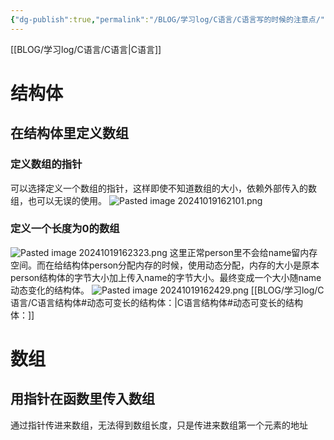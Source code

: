 ```yaml
---
{"dg-publish":true,"permalink":"/BLOG/学习log/C语言/C语言写的时候的注意点/"}
---
```


[[BLOG/学习log/C语言/C语言\|C语言]]
# 结构体
## 在结构体里定义数组
### 定义数组的指针
可以选择定义一个数组的指针，这样即使不知道数组的大小，依赖外部传入的数组，也可以无误的使用。
![Pasted image 20241019162101.png](/img/user/BLOG/%E5%AD%A6%E4%B9%A0log/Pasted%20image%2020241019162101.png)

### 定义一个长度为0的数组
![Pasted image 20241019162323.png](/img/user/BLOG/%E5%AD%A6%E4%B9%A0log/Pasted%20image%2020241019162323.png)
这里正常person里不会给name留内存空间。而在给结构体person分配内存的时候，使用动态分配，内存的大小是原本person结构体的字节大小加上传入name的字节大小。最终变成一个大小随name动态变化的结构体。
![Pasted image 20241019162429.png](/img/user/BLOG/%E5%AD%A6%E4%B9%A0log/Pasted%20image%2020241019162429.png)
[[BLOG/学习log/C语言/C语言结构体#动态可变长的结构体：\|C语言结构体#动态可变长的结构体：]]


# 数组
## 用指针在函数里传入数组
通过指针传进来数组，无法得到数组长度，只是传进来数组第一个元素的地址


